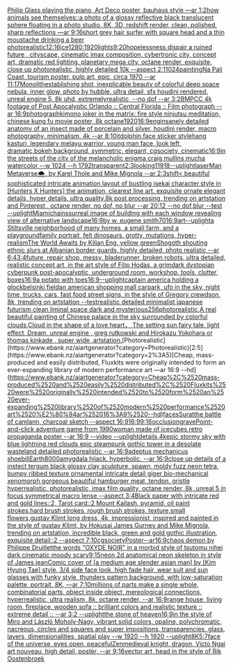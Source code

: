 [Philip Glass playing the piano, Art Deco poster, bauhaus style —ar 1:2](https://www.ebank.nz/aiartgenerator?category=Philip%2520Glass%2520playing%2520the%2520piano%2C%2520Art%2520Deco%2520poster%2C%2520bauhaus%2520style%2520%E2%80%94ar%25201%3A2)[how animals see themselves::](https://www.ebank.nz/aiartgenerator?category=how%2520animals%2520see%2520themselves%3A%3A)[a photo of a glossy reflective black translucent sphere floating in a photo studio, 8K, 3D, redshift render, clean, polished, sharp reflections —ar 9:16](https://www.ebank.nz/aiartgenerator?category=a%2520photo%2520of%2520a%2520glossy%2520reflective%2520black%2520translucent%2520sphere%2520floating%2520in%2520a%2520photo%2520studio%2C%25208K%2C%25203D%2C%2520redshift%2520render%2C%2520clean%2C%2520polished%2C%2520sharp%2520reflections%2520%E2%80%94ar%25209%3A16)[short grey hair surfer with square head and a thin moustache drinking a beer photorealistic](https://www.ebank.nz/aiartgenerator?category=short%2520grey%2520hair%2520surfer%2520with%2520square%2520head%2520and%2520a%2520thin%2520moustache%2520drinking%2520a%2520beer%2520photorealistic)[12:16](https://www.ebank.nz/aiartgenerator?category=12%3A16)[ice](https://www.ebank.nz/aiartgenerator?category=ice)[1280:1920](https://www.ebank.nz/aiartgenerator?category=1280%3A1920)[lights](https://www.ebank.nz/aiartgenerator?category=lights)[9:20](https://www.ebank.nz/aiartgenerator?category=9%3A20)[hopelessness dispair a ruined future , cityscape, cinematic imax composition, cybertronic city,  concept art, dramatic red lighting, planetary mega city, octane render, exquisite, close up photorealistic, highly detailed 10k --aspect 2:1](https://www.ebank.nz/aiartgenerator?category=hopelessness%2520dispair%2520a%2520ruined%2520future%2520%2C%2520cityscape%2C%2520cinematic%2520imax%2520composition%2C%2520cybertronic%2520city%2C%2520%2520concept%2520art%2C%2520dramatic%2520red%2520lighting%2C%2520planetary%2520mega%2520city%2C%2520octane%2520render%2C%2520exquisite%2C%2520close%2520up%2520photorealistic%2C%2520highly%2520detailed%252010k%2520--aspect%25202%3A1)[1024](https://www.ebank.nz/aiartgenerator?category=1024)[painting](https://www.ebank.nz/aiartgenerator?category=painting)[Na Pali Coast, tourism poster, pulp art, epic, circa 1970 --ar 11:17](https://www.ebank.nz/aiartgenerator?category=Na%2520Pali%2520Coast%2C%2520tourism%2520poster%2C%2520pulp%2520art%2C%2520epic%2C%2520circa%25201970%2520--ar%252011%3A17)[Monolith](https://www.ebank.nz/aiartgenerator?category=Monolith)[establishing shot, inexplicable beauty of colorful deep space nebula, inner glow, photo by hubble, ultra detail, sfx houdini rendered, unreal engine 5, 8k uhd, extremelyrealistic, --no dof --ar 3:2](https://www.ebank.nz/aiartgenerator?category=establishing%2520shot%2C%2520inexplicable%2520beauty%2520of%2520colorful%2520deep%2520space%2520nebula%2C%2520inner%2520glow%2C%2520photo%2520by%2520hubble%2C%2520ultra%2520detail%2C%2520sfx%2520houdini%2520rendered%2C%2520unreal%2520engine%25205%2C%25208k%2520uhd%2C%2520extremelyrealistic%2C%2520--no%2520dof%2520--ar%25203%3A2)[BMPCC 4k  footage of Post Apocalyptic Orlando :: Central Florida :: Film photograph --ar 16:9](https://www.ebank.nz/aiartgenerator?category=BMPCC%25204k%2520%2520footage%2520of%2520Post%2520Apocalyptic%2520Orlando%2520%3A%3A%2520Central%2520Florida%2520%3A%3A%2520Film%2520photograph%2520--ar%252016%3A9)[photograph](https://www.ebank.nz/aiartgenerator?category=photograph)[kimono joker in the matrix: fire style ninjutsu meditation, chinese kung fu movie poster, 8k octane](https://www.ebank.nz/aiartgenerator?category=kimono%2520joker%2520in%2520the%2520matrix%3A%2520fire%2520style%2520ninjutsu%2520meditation%2C%2520chinese%2520kung%2520fu%2520movie%2520poster%2C%25208k%2520octane)[1920](https://www.ebank.nz/aiartgenerator?category=1920)[16:9](https://www.ebank.nz/aiartgenerator?category=16%3A9)[eng](https://www.ebank.nz/aiartgenerator?category=eng)[insanely detailed  anatomy  of an insect  made of  porcelain and  silver, houdini render, macro photography,  minimalism, 4k --ar 8:10](https://www.ebank.nz/aiartgenerator?category=insanely%2520detailed%2520%2520anatomy%2520%2520of%2520an%2520insect%2520%2520made%2520of%2520%2520porcelain%2520and%2520%2520silver%2C%2520houdini%2520render%2C%2520macro%2520photography%2C%2520%2520minimalism%2C%25204k%2520--ar%25208%3A10)[it](https://www.ebank.nz/aiartgenerator?category=it)[dolphin face sticker style](https://www.ebank.nz/aiartgenerator?category=dolphin%2520face%2520sticker%2520style)[hang kasturi, legendary melayu warrior, young man face, look left, dramatic,bokeh background, symmetric, elegant, cgsociety, cinematic](https://www.ebank.nz/aiartgenerator?category=hang%2520kasturi%2C%2520legendary%2520melayu%2520warrior%2C%2520young%2520man%2520face%2C%2520look%2520left%2C%2520dramatic%2Cbokeh%2520background%2C%2520symmetric%2C%2520elegant%2C%2520cgsociety%2C%2520cinematic)[16:9](https://www.ebank.nz/aiartgenerator?category=16%3A9)[in the streets of the city of the melancholic enigma craig mullins mucha watercolor --w 1024 --h 1792](https://www.ebank.nz/aiartgenerator?category=in%2520the%2520streets%2520of%2520the%2520city%2520of%2520the%2520melancholic%2520enigma%2520craig%2520mullins%2520mucha%2520watercolor%2520--w%25201024%2520--h%25201792)[transparent](https://www.ebank.nz/aiartgenerator?category=transparent)[2:3](https://www.ebank.nz/aiartgenerator?category=2%3A3)[looking](https://www.ebank.nz/aiartgenerator?category=looking)[11918](https://www.ebank.nz/aiartgenerator?category=11918)[--uplight](https://www.ebank.nz/aiartgenerator?category=--uplight)[laserMan Metaverse](https://www.ebank.nz/aiartgenerator?category=laserMan%2520Metaverse)[🌨, by Karel Thole and Mike Mignola --ar 2:3](https://www.ebank.nz/aiartgenerator?category=%F0%9F%8C%A8%2C%2520by%2520Karel%2520Thole%2520and%2520Mike%2520Mignola%2520--ar%25202%3A3)[shift](https://www.ebank.nz/aiartgenerator?category=shift)[< beautiful sophisticated intricate animation layout of bustling isekai character,style in [Hunters X Hunters] the animation, clearest line art, exquisite ornate elegant details, hyper details, ultra quality,8k post processing, trending on artstation and Pinterest , octane render, no dof, no blur --ar 20:12 --no dof,blur --test --uplight](https://www.ebank.nz/aiartgenerator?category=%3C%2520beautiful%2520sophisticated%2520intricate%2520animation%2520layout%2520of%2520bustling%2520isekai%2520character%2Cstyle%2520in%2520%5BHunters%2520X%2520Hunters%5D%2520the%2520animation%2C%2520clearest%2520line%2520art%2C%2520exquisite%2520ornate%2520elegant%2520details%2C%2520hyper%2520details%2C%2520ultra%2520quality%2C8k%2520post%2520processing%2C%2520trending%2520on%2520artstation%2520and%2520Pinterest%2520%2C%2520octane%2520render%2C%2520no%2520dof%2C%2520no%2520blur%2520--ar%252020%3A12%2520--no%2520dof%2Cblur%2520--test%2520--uplight)[Miami](https://www.ebank.nz/aiartgenerator?category=Miami)[chains](https://www.ebank.nz/aiartgenerator?category=chains)[surreal image of building with each window revealing view of alternative landscape](https://www.ebank.nz/aiartgenerator?category=surreal%2520image%2520of%2520building%2520with%2520each%2520window%2520revealing%2520view%2520of%2520alternative%2520landscape)[16:9](https://www.ebank.nz/aiartgenerator?category=16%3A9)[by w. eugene smith](https://www.ebank.nz/aiartgenerator?category=by%2520w.%2520eugene%2520smith)[70](https://www.ebank.nz/aiartgenerator?category=70)[16:9](https://www.ebank.nz/aiartgenerator?category=16%3A9)[art](https://www.ebank.nz/aiartgenerator?category=art)[--uplight](https://www.ebank.nz/aiartgenerator?category=--uplight)[a Stiltsville neighborhood of many homes, a small farm, and a playground](https://www.ebank.nz/aiartgenerator?category=a%2520Stiltsville%2520neighborhood%2520of%2520many%2520homes%2C%2520a%2520small%2520farm%2C%2520and%2520a%2520playground)[family portrait, felt dinosaurs, grotty, mutations, hyper-realism](https://www.ebank.nz/aiartgenerator?category=family%2520portrait%2C%2520felt%2520dinosaurs%2C%2520grotty%2C%2520mutations%2C%2520hyper-realism)[The World Awaits by Kilian Eng, yellow green](https://www.ebank.nz/aiartgenerator?category=The%2520World%2520Awaits%2520by%2520Kilian%2520Eng%2C%2520yellow%2520green)[Shogoth shouting ethnic slurs at Albanian border guards, highly detailed, photo realistic --ar 6:4](https://www.ebank.nz/aiartgenerator?category=Shogoth%2520shouting%2520ethnic%2520slurs%2520at%2520Albanian%2520border%2520guards%2C%2520highly%2520detailed%2C%2520photo%2520realistic%2520--ar%25206%3A4)[3:4](https://www.ebank.nz/aiartgenerator?category=3%3A4)[future, repair shop, messy, bladerunner, broken robots, ultra detailed, realistic concept art, in the art style of Filip Hodas, a grimdark dystopian cyberpunk post-apocalyptic, underground room, workshop, tools, clutter, boxes](https://www.ebank.nz/aiartgenerator?category=future%2C%2520repair%2520shop%2C%2520messy%2C%2520bladerunner%2C%2520broken%2520robots%2C%2520ultra%2520detailed%2C%2520realistic%2520concept%2520art%2C%2520in%2520the%2520art%2520style%2520of%2520Filip%2520Hodas%2C%2520a%2520grimdark%2520dystopian%2520cyberpunk%2520post-apocalyptic%2C%2520underground%2520room%2C%2520workshop%2C%2520tools%2C%2520clutter%2C%2520boxes)[16:9](https://www.ebank.nz/aiartgenerator?category=16%3A9)[a potato with toes](https://www.ebank.nz/aiartgenerator?category=a%2520potato%2520with%2520toes)[16:9](https://www.ebank.nz/aiartgenerator?category=16%3A9)[--uplight](https://www.ebank.nz/aiartgenerator?category=--uplight)[captain america holding a glock](https://www.ebank.nz/aiartgenerator?category=captain%2520america%2520holding%2520a%2520glock)[belsinki,](https://www.ebank.nz/aiartgenerator?category=belsinki%2C)[field](https://www.ebank.nz/aiartgenerator?category=field)[an american shopping mall carpark, ufo in the sky, night time, trucks, cars, fast food street signs, in the style of Gregory crewdson, 8k, trending on artstation --test](https://www.ebank.nz/aiartgenerator?category=an%2520american%2520shopping%2520mall%2520carpark%2C%2520ufo%2520in%2520the%2520sky%2C%2520night%2520time%2C%2520trucks%2C%2520cars%2C%2520fast%2520food%2520street%2520signs%2C%2520in%2520the%2520style%2520of%2520Gregory%2520crewdson%2C%25208k%2C%2520trending%2520on%2520artstation%2520--test)[realistic detailed minimalist japanese futurism clean liminal space dark and mysterious](https://www.ebank.nz/aiartgenerator?category=realistic%2520detailed%2520minimalist%2520japanese%2520futurism%2520clean%2520liminal%2520space%2520dark%2520and%2520mysterious)[256](https://www.ebank.nz/aiartgenerator?category=256)[photorealistic,A real beautiful painting of Chinese palace in the sky surrounded by colorful clouds,Cloud in the shape of a love heart， The setting sun,fairy tale, light effect, Dream, unreal engine , greg rutkowski and Hirokazu Yokohara or thomas kinkade  , super wide ,artstation.](https://www.ebank.nz/aiartgenerator?category=photorealistic%2CA%2520real%2520beautiful%2520painting%2520of%2520Chinese%2520palace%2520in%2520the%2520sky%2520surrounded%2520by%2520colorful%2520clouds%2CCloud%2520in%2520the%2520shape%2520of%2520a%2520love%2520heart%EF%BC%8C%2520The%2520setting%2520sun%2Cfairy%2520tale%2C%2520light%2520effect%2C%2520Dream%2C%2520unreal%2520engine%2520%2C%2520greg%2520rutkowski%2520and%2520Hirokazu%2520Yokohara%2520or%2520thomas%2520kinkade%2520%2520%2C%2520super%2520wide%2520%2Cartstation.)[Photorealistic](https://www.ebank.nz/aiartgenerator?category=Photorealistic)[2:5](https://www.ebank.nz/aiartgenerator?category=2%3A5)[Cheap, mass-produced and easily distributed, Fluxkits were originally intended to form an ever-expanding library of modern performance art —ar 16:9 --hd](https://www.ebank.nz/aiartgenerator?category=Cheap%2C%2520mass-produced%2520and%2520easily%2520distributed%2C%2520Fluxkits%2520were%2520originally%2520intended%2520to%2520form%2520an%2520ever-expanding%2520library%2520of%2520modern%2520performance%2520art%2520%E2%80%94ar%252016%3A9%2520--hd)[faces](https://www.ebank.nz/aiartgenerator?category=faces)[Surat](https://www.ebank.nz/aiartgenerator?category=Surat)[the battle of camlann, charcoal sketch --aspect 16:9](https://www.ebank.nz/aiartgenerator?category=the%2520battle%2520of%2520camlann%2C%2520charcoal%2520sketch%2520--aspect%252016%3A9)[16:9](https://www.ebank.nz/aiartgenerator?category=16%3A9)[9:16](https://www.ebank.nz/aiartgenerator?category=9%3A16)[occlusion](https://www.ebank.nz/aiartgenerator?category=occlusion)[grave](https://www.ebank.nz/aiartgenerator?category=grave)[Point-and-click adventure game from 1990](https://www.ebank.nz/aiartgenerator?category=Point-and-click%2520adventure%2520game%2520from%25201990)[woman made of icecubes retro propaganda poster --ar 16:9 --video --uplight](https://www.ebank.nz/aiartgenerator?category=woman%2520made%2520of%2520icecubes%2520retro%2520propaganda%2520poster%2520--ar%252016%3A9%2520--video%2520--uplight)[details,4k](https://www.ebank.nz/aiartgenerator?category=details%2C4k)[epic stormy sky with blue lightning red clouds epic steampunk gothic tower in a desolate wasteland detailed photorealistic --ar 16:9](https://www.ebank.nz/aiartgenerator?category=epic%2520stormy%2520sky%2520with%2520blue%2520lightning%2520red%2520clouds%2520epic%2520steampunk%2520gothic%2520tower%2520in%2520a%2520desolate%2520wasteland%2520detailed%2520photorealistic%2520--ar%252016%3A9)[adeptus mechanicus shoebill](https://www.ebank.nz/aiartgenerator?category=adeptus%2520mechanicus%2520shoebill)[Earth](https://www.ebank.nz/aiartgenerator?category=Earth)[8000](https://www.ebank.nz/aiartgenerator?category=8000)[amygdala hijack.  hyperbolic.  --ar 16:9](https://www.ebank.nz/aiartgenerator?category=amygdala%2520hijack.%2520%2520hyperbolic.%2520%2520--ar%252016%3A9)[close up details of a instect tergum black glossy clay sculpture, spawn, moldy fuzz neon tetra, bumpy ribbed texture ornamental intricate detail giger bio-mechanical xenomorph gorgeous beautiful hamburger meat, tendon, gristle hyperrealistic, photorealistic, imax film quality, octane render, 8k, unreal 5 in focus symmetrical macro lense --aspect 3:4](https://www.ebank.nz/aiartgenerator?category=close%2520up%2520details%2520of%2520a%2520instect%2520tergum%2520black%2520glossy%2520clay%2520sculpture%2C%2520spawn%2C%2520moldy%2520fuzz%2520neon%2520tetra%2C%2520bumpy%2520ribbed%2520texture%2520ornamental%2520intricate%2520detail%2520giger%2520bio-mechanical%2520xenomorph%2520gorgeous%2520beautiful%2520hamburger%2520meat%2C%2520tendon%2C%2520gristle%2520hyperrealistic%2C%2520photorealistic%2C%2520imax%2520film%2520quality%2C%2520octane%2520render%2C%25208k%2C%2520unreal%25205%2520in%2520focus%2520symmetrical%2520macro%2520lense%2520--aspect%25203%3A4)[Black paper with intricate red and gold lines::2, Tarot card::2 Mount Kailash, pyramid, oil paint strokes,hard brush strokes, rough brush strokes, texture,small flowers,gustav Klimt long dress, 4k, impressionist, inspired and painted in the style of gustav Klimt, by Hokusai James Gurney and Mike Mignola, trending on artstation, incredible black, green and gold gothic illustration, exquisite detail::2 --aspect 7:10](https://www.ebank.nz/aiartgenerator?category=Black%2520paper%2520with%2520intricate%2520red%2520and%2520gold%2520lines%3A%3A2%2C%2520Tarot%2520card%3A%3A2%2520Mount%2520Kailash%2C%2520pyramid%2C%2520oil%2520paint%2520strokes%2Chard%2520brush%2520strokes%2C%2520rough%2520brush%2520strokes%2C%2520texture%2Csmall%2520flowers%2Cgustav%2520Klimt%2520long%2520dress%2C%25204k%2C%2520impressionist%2C%2520inspired%2520and%2520painted%2520in%2520the%2520style%2520of%2520gustav%2520Klimt%2C%2520by%2520Hokusai%2520James%2520Gurney%2520and%2520Mike%2520Mignola%2C%2520trending%2520on%2520artstation%2C%2520incredible%2520black%2C%2520green%2520and%2520gold%2520gothic%2520illustration%2C%2520exquisite%2520detail%3A%3A2%2520--aspect%25207%3A10)[cgsociety](https://www.ebank.nz/aiartgenerator?category=cgsociety)[Poster--ar16:9](https://www.ebank.nz/aiartgenerator?category=Poster--ar16%3A9)[chaos demon by Philippe Druillet](https://www.ebank.nz/aiartgenerator?category=chaos%2520demon%2520by%2520Philippe%2520Druillet)[the words "OXYDE NOIR" in a morbid style of tsutomu nihei dark cinematic moody scary](https://www.ebank.nz/aiartgenerator?category=the%2520words%2520%22OXYDE%2520NOIR%22%2520in%2520a%2520morbid%2520style%2520of%2520tsutomu%2520nihei%2520dark%2520cinematic%2520moody%2520scary)[9:15](https://www.ebank.nz/aiartgenerator?category=9%3A15)[neon 2d anatomical neon skeleton in style of James jean](https://www.ebank.nz/aiartgenerator?category=neon%25202d%2520anatomical%2520neon%2520skeleton%2520in%2520style%2520of%2520James%2520jean)[Comic cover of [a medium age slender asian man] by [Kim Hyung Tae] style, 3/4 side face look, high fade hair, wear suit and sun glasses with funky style, thunders pattern background, with low-saturation palette, portrait, 8K,  —ar 7:10](https://www.ebank.nz/aiartgenerator?category=Comic%2520cover%2520of%2520%5Ba%2520medium%2520age%2520slender%2520asian%2520man%5D%2520by%2520%5BKim%2520Hyung%2520Tae%5D%2520style%2C%25203/4%2520side%2520face%2520look%2C%2520high%2520fade%2520hair%2C%2520wear%2520suit%2520and%2520sun%2520glasses%2520with%2520funky%2520style%2C%2520thunders%2520pattern%2520background%2C%2520with%2520low-saturation%2520palette%2C%2520portrait%2C%25208K%2C%2520%2520%E2%80%94ar%25207%3A10)[millions of parts make a single whole, combinatorial parts,  object inside object, mereological connections, hyperrealistic, ultra realism, 8k, octane render, --ar 16:9](https://www.ebank.nz/aiartgenerator?category=millions%2520of%2520parts%2520make%2520a%2520single%2520whole%2C%2520combinatorial%2520parts%2C%2520%2520object%2520inside%2520object%2C%2520mereological%2520connections%2C%2520hyperrealistic%2C%2520ultra%2520realism%2C%25208k%2C%2520octane%2520render%2C%2520--ar%252016%3A9)[range house, living room, fireplace, wooden sofa :: brilliant colors and realistic texture :: extreme detail :: --ar 3:2 --uplight](https://www.ebank.nz/aiartgenerator?category=range%2520house%2C%2520living%2520room%2C%2520fireplace%2C%2520wooden%2520sofa%2520%3A%3A%2520brilliant%2520colors%2520and%2520realistic%2520texture%2520%3A%3A%2520extreme%2520detail%2520%3A%3A%2520--ar%25203%3A2%2520--uplight)[the stone of heaven](https://www.ebank.nz/aiartgenerator?category=the%2520stone%2520of%2520heaven)[16:9](https://www.ebank.nz/aiartgenerator?category=16%3A9)[in the style of Miro and László Moholy-Nagy, vibrant solid colors, opaline, polychromatic, nacreous, circles and squares and super impositions, transparencies, glass, layers, dimensionalities, spatial play --w 1920 --h 1920 --uplight](https://www.ebank.nz/aiartgenerator?category=in%2520the%2520style%2520of%2520Miro%2520and%2520L%C3%A1szl%C3%B3%2520Moholy-Nagy%2C%2520vibrant%2520solid%2520colors%2C%2520opaline%2C%2520polychromatic%2C%2520nacreous%2C%2520circles%2520and%2520squares%2520and%2520super%2520impositions%2C%2520transparencies%2C%2520glass%2C%2520layers%2C%2520dimensionalities%2C%2520spatial%2520play%2520--w%25201920%2520--h%25201920%2520--uplight)[8K](https://www.ebank.nz/aiartgenerator?category=8K)[5:7](https://www.ebank.nz/aiartgenerator?category=5%3A7)[face of the universe, eyes open, peaceful](https://www.ebank.nz/aiartgenerator?category=face%2520of%2520the%2520universe%2C%2520eyes%2520open%2C%2520peaceful)[Zen](https://www.ebank.nz/aiartgenerator?category=Zen)[medieval knight, dragon, Victo Ngai art nouveau, high detail, poster, --ar 9:16](https://www.ebank.nz/aiartgenerator?category=medieval%2520knight%2C%2520dragon%2C%2520Victo%2520Ngai%2520art%2520nouveau%2C%2520high%2520detail%2C%2520poster%2C%2520--ar%25209%3A16)[vector art, head in the style of Rik Oostenbroek](https://www.ebank.nz/aiartgenerator?category=vector%2520art%2C%2520head%2520in%2520the%2520style%2520of%2520Rik%2520Oostenbroek)